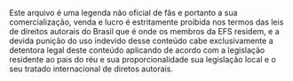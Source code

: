 Este arquivo é uma legenda não oficial de fãs e portanto a sua comercialização, venda e lucro é estritamente proibida nos termos das leis de direitos autorais do Brasil que é onde os membros da EFS residem, e a devida punição do uso indevido desse conteúdo cabe exclusivamente a detentora legal deste conteúdo aplicando de acordo com a legislação residente ao pais do réu e sua proporcionalidade sua legislação local e o seu tratado internacional de diretos autorais. 
